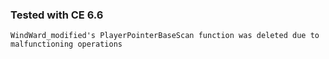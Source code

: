 ### Tested with CE 6.6 

```
WindWard_modified's PlayerPointerBaseScan function was deleted due to malfunctioning operations
```
